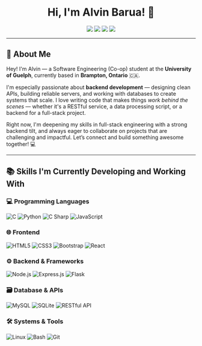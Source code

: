 <h1 align="center">Hi, I'm Alvin Barua! 🚀</h1>

<p align="center">
  <a href="https://www.linkedin.com/in/alvin-barua-089968336/"><img src="https://img.shields.io/badge/LinkedIn-0077B5?style=for-the-badge&logo=linkedin&logoColor=white"/></a>
  <a href="mailto:alvinbarua87@gmail.com"><img src="https://img.shields.io/badge/Email-D14836?style=for-the-badge&logo=gmail&logoColor=white"/></a>
  <img src="https://img.shields.io/badge/Pronouns-He%2FHim-blueviolet?style=for-the-badge"/>
  <img src="https://img.shields.io/badge/Open%20to%20Work-%F0%9F%9A%80-success?style=for-the-badge"/>
</p>

---

## 👋 About Me

Hey! I'm Alvin — a Software Engineering (Co-op) student at the **University of Guelph**, currently based in **Brampton, Ontario** 🇨🇦.

I'm especially passionate about **backend development** — designing clean APIs, building reliable servers, and working with databases to create systems that scale. I love writing code that makes things *work behind the scenes* — whether it's a RESTful service, a data processing script, or a backend for a full-stack project.

Right now, I'm deepening my skills in full-stack engineering with a strong backend tilt, and always eager to collaborate on projects that are challenging and impactful. Let’s connect and build something awesome together! 💻

---

## 📚 Skills I'm Currently Developing and Working With 

### 💻 Programming Languages
![C](https://img.shields.io/badge/C-00599C?style=for-the-badge&logo=c&logoColor=white)
![Python](https://img.shields.io/badge/Python-3776AB?style=for-the-badge&logo=python&logoColor=white)
![C Sharp](https://img.shields.io/badge/C%23-239120?style=for-the-badge&logo=c-sharp&logoColor=white)
![JavaScript](https://img.shields.io/badge/JavaScript-F7DF1E?style=for-the-badge&logo=javascript&logoColor=black)

### 🌐 Frontend
![HTML5](https://img.shields.io/badge/HTML5-E34F26?style=for-the-badge&logo=html5&logoColor=white)
![CSS3](https://img.shields.io/badge/CSS3-1572B6?style=for-the-badge&logo=css3&logoColor=white)
![Bootstrap](https://img.shields.io/badge/Bootstrap-7952B3?style=for-the-badge&logo=bootstrap&logoColor=white)
![React](https://img.shields.io/badge/React-20232A?style=for-the-badge&logo=react&logoColor=61DAFB)

### ⚙️ Backend & Frameworks
![Node.js](https://img.shields.io/badge/Node.js-339933?style=for-the-badge&logo=nodedotjs&logoColor=white)
![Express.js](https://img.shields.io/badge/Express.js-000000?style=for-the-badge&logo=express&logoColor=white)
![Flask](https://img.shields.io/badge/Flask-000000?style=for-the-badge&logo=flask&logoColor=white)

### 🗃️ Database & APIs
![MySQL](https://img.shields.io/badge/MySQL-4479A1?style=for-the-badge&logo=mysql&logoColor=white)
![SQLite](https://img.shields.io/badge/SQLite-003B57?style=for-the-badge&logo=sqlite&logoColor=white)
![RESTful API](https://img.shields.io/badge/REST%20API-000000?style=for-the-badge&logo=fastapi&logoColor=white)

### 🛠 Systems & Tools
![Linux](https://img.shields.io/badge/Linux-FCC624?style=for-the-badge&logo=linux&logoColor=black)
![Bash](https://img.shields.io/badge/Bash-4EAA25?style=for-the-badge&logo=gnubash&logoColor=white)
![Git](https://img.shields.io/badge/Git-F05032?style=for-the-badge&logo=git&logoColor=white)
